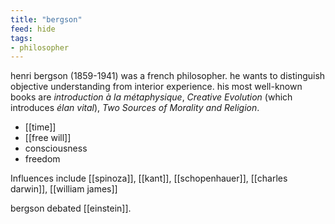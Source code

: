 ```yaml
---
title: "bergson"
feed: hide
tags:
- philosopher
---
```


henri bergson (1859-1941) was a french philosopher. he wants to distinguish objective understanding from interior experience. his most well-known books are _introduction à la métaphysique_, _Creative Evolution_ (which introduces _élan vital_), _Two Sources of Morality and Religion_. 

* [[time]]
* [[free will]]
* consciousness
* freedom

Influences include [[spinoza]], [[kant]], [[schopenhauer]], [[charles darwin]], [[william james]]

bergson debated [[einstein]]. 